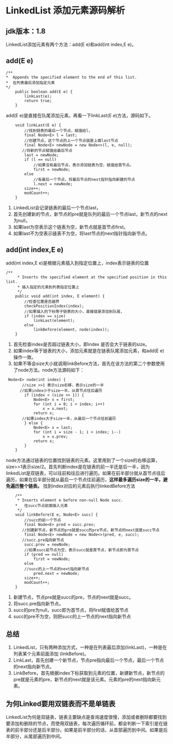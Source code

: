 # LinkedList 添加元素源码解析

## jdk版本：1.8
LinkedList添加元素有两个方法：add(E e)和add(int index,E e)。
## add(E e)
```
/**
*  Appends the specified element to the end of this list.
*  在列表最后添加指定元素
*/
    public boolean add(E e) {
        linkLast(e);
        return true;
    }
```
add(E e)是直接在队尾添加元素。再看一下linkLast(E e)方法，源码如下。
```
    void linkLast(E e) {
        //找到链表的最后一个节点，赋值给l，
        final Node<E> l = last;
        //创建节点，这个节点的上一个节点就是上面last节点
        final Node<E> newNode = new Node<>(l, e, null);
       //将新的节点赋值给最后节点
        last = newNode;
        if (l == null)
            //如果没有最后节点，表示添加链表为空，赋值给首节点。
            first = newNode;
        else
            //有最后一个节点，将最后节点的next指针指向新建的节点
            l.next = newNode;
        size++;
        modCount++;
    }
```
1. LinkedList会记录链表的最后一个节点last，
2. 首先创建新的节点，新节点的pre就是队列的最后一个节点last，新节点的next为null，
3. 如果last为空表示这个链表为空，新节点就是首节点first。
4. 如果last不为空表示链表不为空，将last节点的next指针指向新节点。
## add(int index,E e)
add(int index,E e)是根据元素插入到指定位置上，index表示链表的位置
```
/**
     * Inserts the specified element at the specified position in this list.
     * 插入指定的元素到列表指定位置上
     */
    public void add(int index, E element) {
        //检查位置是否越界
        checkPositionIndex(index);
        //如果插入的下标等于链表的大小，直接就是添加到队尾，
        if (index == size)
            linkLast(element);
        else
            linkBefore(element, node(index));
    }
```
1. 首先检查index是否超过链表大小，即index 是否会大于链表的size。
2. 如果index等于链表的大小，添加元素就是在链表队尾添加元素，和add(E e) 操作一致。
3. 如果不等会size大小就调用linkBefore方法，首先在该方法的第二个参数使用了node方法。node方法源码如下：
```
 Node<E> node(int index) {
       //size >>1 表示size右移，表示size的一半
      //如果index小于size一半，从首节点往后遍历
        if (index < (size >> 1)) {
            Node<E> x = first;
            for (int i = 0; i < index; i++)
                x = x.next;
            return x;
       //如果index大于size一半，从最后一个节点往前遍历
        } else {
            Node<E> x = last;
            for (int i = size - 1; i > index; i--)
                x = x.prev;
            return x;
        }
    }
```
node方法通过链表的位置找到链表的元素。这里用到了一个size的右移运算，size>>1表示size/2。首先判断index是在链表的前一半还是后一半，因为linkedList是双链表，可以往前和往后进行遍历。如果在前半部分就从首节点往后遍历，如果在后半部分就从最后一个节点往前遍历，**这样最多遍历size的一半，避免遍历整个链表。**
找到index对应的元素后执行linkedBefore方法
```
    /**
     * Inserts element e before non-null Node succ.
    *   往succ节点前面插入元素
     */
    void linkBefore(E e, Node<E> succ) {
        //succ的前一个节点
        final Node<E> pred = succ.prev;
       //创建新节点，新节点的pre就是succ的pre节点，新节点的next就是succ节点
        final Node<E> newNode = new Node<>(pred, e, succ);
       //succ.pre指向新节点
        succ.prev = newNode;
        //如果succ前节点为空，表示succ就是首节点，新节点即为首节点
        if (pred == null)
            first = newNode;
        else
        //succ的上一节点的next指向新节点
            pred.next = newNode;
        size++;
        modCount++;
    }

```
1. 新建节点，节点pre就是succ的pre，节点的next就是succ。
2. 将succ.pre指向新节点。
3. succ的pre为null，succ即为首节点，将first赋值给首节点
4. succ的pre不为空，则把succ的上一节点的next指向新节点

## 总结
1.  LinkedList，只有两种添加方式，一种是在列表最后添加(linkLast)，一种是在列表某个元素前面添加 (linkBefore)。
2. LinkLast，首先创建一个新节点，节点pre指向最后一个节点，最后一个节点的next指向新节点。
3. LinkBefore，首先根据index下标获取到元素的位置，新建新节点，新节点的pre就是元素的pre，新节点的next就是该元素。元素的pre的next指向新元素。
## 为何Linked要用双链表而不是单链表
LinkedList为何是双链表，链表主要缺点是查询速度很慢，添加或者删除都要找到要添加和删除的节点，而使用双链表，每次遍历循环前，都会判断一下索引是在链表的前半部分还是后半部分。如果是前半部分的话，从首部遍历到中间。如果是后半部分，从尾部遍历到中间。


